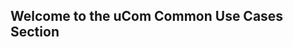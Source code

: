 ## Welcome to the uCom Common Use Cases Section 
<!-- type: row -->
<!-- type: card
title: <div style="text-align:center;width:100%;height:25%"><img src="https://raw.githubusercontent.com/Fiserv/universal-commerce/develop/assets/images/Picture1.png" alt="Customer Service" title="Customer Service" style="width:auto; height:60px"> </div> <h3 style="text-align:center"> How to Create, Read, Update, and Delete a Customer Profile</h3>
description: 
link: ../recipes/?path=recipes/customerRegistration.md
-->
<!-- type: card
title: <div style="text-align:center;width:100%;height:25%"><img src="https://raw.githubusercontent.com/Fiserv/universal-commerce/f946a413c920caa34ae2b2aabf8fd04d7bcdbeea/assets/images/Picture2.png" alt="Guest Checkout" title="Guest Checkout" style="width:auto; height:60px"> </div> <h3 style="text-align:center"> How to Make a Guest Checkout </h3>
description: 
link: ../recipes/?path=recipes/guest_checkout.md
-->
<!-- type: card
title: <div style="text-align:center;width:100%;height:25%"><img src="https://github.com/Fiserv/universal-commerce/blob/develop/assets/images/Picture4.png?raw=true" alt="Vault a Credit Card" title="Vault a Credit Card" style="width:auto; height:60px"> </div> <h3 style="text-align:center"> How to Vault a Credit Card or Gift Card  </h3> 
description: 
link: ../recipes/?path=recipes/vault_credit_card_gift_card.md
-->
<!-- type: row-end -->
<!-- type: row -->
<!-- type: card
title: <div style="text-align:center;width:100%;height:25%"><img src="https://raw.githubusercontent.com/Fiserv/universal-commerce/develop/assets/images/Picture16.png" alt="Duplicate Transaction" title="Duplicate Transaction" style="width:auto; height:60px"> </div>  <h3 style="text-align:center"> How to Avoid a Duplicate Transaction </h3>
description: 
link: ../recipes/?path=recipes/duplicate_transactions.md
-->
<!-- type: card
title: <div style="text-align:center;width:100%;height:25%"><img src="https://raw.githubusercontent.com/Fiserv/universal-commerce/94a71289848258b488fbd8b79e4ea9605ba656e5/assets/images/paypal-svgrepo-com.svg" alt="Paypal or Venmo" title="Paypal or Venmo" style="width:auto; height:60px"></div>  <h3 style="text-align:center">  How to Make a Payment with Paypal or Venmo </h3>
description: 
link: ../recipes/?path=recipes/Paypal_Venmo_guide.md
-->
<!-- type: card
title: <div style="text-align:center;width:100%;height:25%"><img src="https://github.com/Fiserv/universal-commerce/blob/develop/assets/images/Picture17.png?raw=true" alt="Split Payment" title="Split Payment" style="width:auto; height:60px"></div> <h3 style="text-align:center">  How to Make a Split Payment  </h3>
description:
link: ../recipes/?path=recipes/Split_Tender_Payment.md
-->
<!-- type: row-end -->
<!-- type: row -->
<!-- type: card
title: <div style="text-align:center;width:100%;height:25%"><img src="https://github.com/Fiserv/universal-commerce/blob/develop/assets/images/Picture18.png?raw=true" alt="Refunds" title="Refunds" style="width:auto; height:60px"></div> <h3 style="text-align:center">How to Issue a Refund</h3>
description: 
link: ../recipes/?path=recipes/refunds.md
-->
<!-- type: card
title: <div style="text-align:center;width:100%;height:25%"><img src="https://github.com/Fiserv/universal-commerce/blob/develop/assets/images/Picture19.png?raw=true" alt="Inapp Payment" title="Inapp Payment" style="width:auto; height:60px"></div><h3 style="text-align:center">How to Make an InApp Payment</h3>
description: 
link: ../recipes/?path=recipes/InApp_Payments.md
-->

<!-- type: card
title: <div style="text-align:center;width:100%;height:25%"><img src="https://raw.githubusercontent.com/Fiserv/universal-commerce/develop/assets/images/Picture2.png" alt="Fraud" title="Fraud" style="width:auto; height:60px""></div> <h3 style="text-align:center">How to Use Fraud Mitigation</h3>
description: 
link: ../recipes/?path=recipes/fraud_detect.md
-->

<!-- type: row-end -->

<!-- type: row -->
<!-- type: card
title: <div style="text-align:center;width:100%;height:25%"><img src="https://github.com/Fiserv/universal-commerce/blob/develop/assets/images/Picture25.png?raw=true" alt="Hosted Pages" title="Hosted Pages" style="width:auto; height:60px"></div> <h3 style="text-align:center">How to Implement Hosted Pages</h3>
description: 
link: ../recipes/?path=recipes/HostedPages.md
-->

<!-- type: card
title: <div style="text-align:center;width:100%;height:25%"><img src="https://github.com/Fiserv/universal-commerce/blob/develop/assets/images/Picture26.png?raw=true" alt="MIT" title="MIT" style="width:auto; height:60px"></div> <h3 style="text-align:center">How to Make Merchant Initiated Transactions</h3>
description: 
link: ../recipes/?path=recipes/MIT.md
-->

<!-- type: card
title: <div style="text-align:center;width:100%;height:25%"><img src="https://github.com/Fiserv/universal-commerce/blob/develop/assets/images/Picture26.png?raw=true" alt="MIT" title="MIT" style="width:auto; height:60px"></div> <h3 style="text-align:center">How to Make Merchant Initiated Transactions</h3>
description: 
link: ../recipes/?path=recipes/MIT.md
-->

<!-- type: card

-->
<!-- type: row-end -->